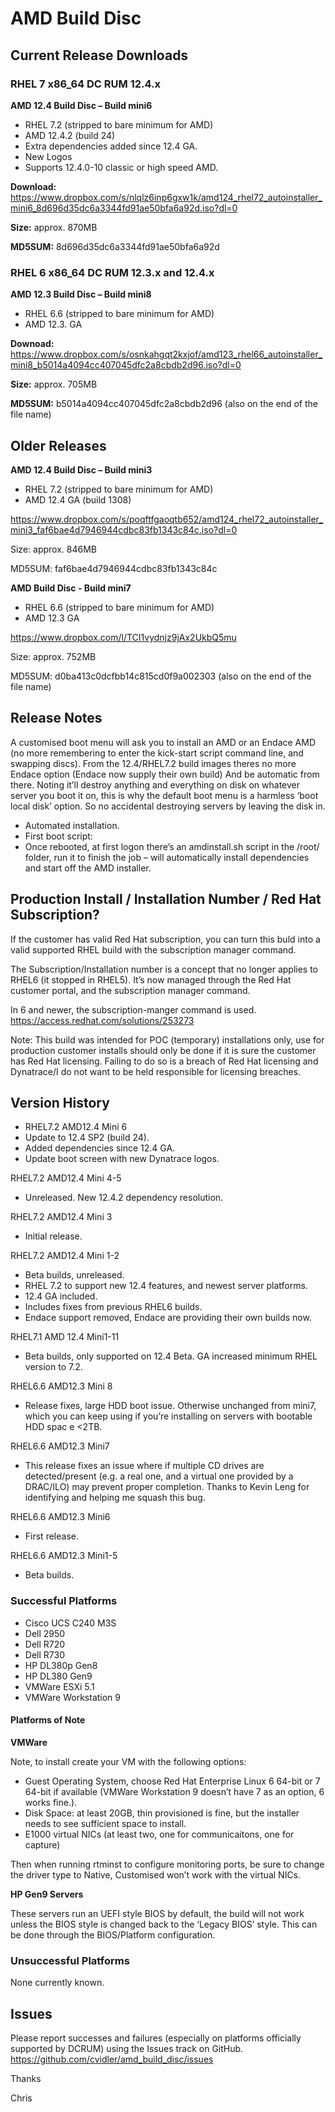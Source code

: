 # AMD Build Disc


## Current Release Downloads

### RHEL 7 x86_64 DC RUM 12.4.x

**AMD 12.4 Build Disc – Build mini6**

- RHEL 7.2 (stripped to bare minimum for AMD)
- AMD 12.4.2 (build 24)
- Extra dependencies added since 12.4 GA.
- New Logos
- Supports 12.4.0-10 classic or high speed AMD.



**Download:** https://www.dropbox.com/s/nlqlz6inp6gxw1k/amd124_rhel72_autoinstaller_mini6_8d696d35dc6a3344fd91ae50bfa6a92d.iso?dl=0 

**Size:** approx. 870MB

**MD5SUM:** 8d696d35dc6a3344fd91ae50bfa6a92d



### RHEL 6 x86_64 DC RUM 12.3.x and 12.4.x

**AMD 12.3 Build Disc – Build mini8**

- RHEL 6.6 (stripped to bare minimum for AMD)
- AMD 12.3. GA


**Downoad:** https://www.dropbox.com/s/osnkahgqt2kxjof/amd123_rhel66_autoinstaller_mini8_b5014a4094cc407045dfc2a8cbdb2d96.iso?dl=0

**Size:** approx. 705MB

**MD5SUM:** b5014a4094cc407045dfc2a8cbdb2d96 (also on the end of the file name)



## Older Releases

**AMD 12.4 Build Disc – Build mini3**
- RHEL 7.2 (stripped to bare minimum for AMD)
- AMD 12.4 GA (build 1308)



https://www.dropbox.com/s/poqftfgaoqtb652/amd124_rhel72_autoinstaller_mini3_faf6bae4d7946944cdbc83fb1343c84c.iso?dl=0

Size: approx. 846MB

MD5SUM: faf6bae4d7946944cdbc83fb1343c84c



**AMD Build Disc - Build mini7**

- RHEL 6.6 (stripped to bare minimum for AMD)
- AMD 12.3 GA


 
https://www.dropbox.com/l/TCI1vydnjz9jAx2UkbQ5mu

Size:           approx. 752MB

MD5SUM:  d0ba413c0dcfbb14c815cd0f9a002303 (also on the end of the file name)


 
## Release Notes
A customised boot menu will ask you to install an AMD or an Endace AMD (no more remembering to enter the kick-start script command line, and swapping discs).  From the 12.4/RHEL7.2 build images theres no more Endace option (Endace now supply their own build) And be automatic from there. Noting it’ll destroy anything and everything on disk on whatever server you boot it on, this is why the default boot menu is a harmless ‘boot local disk’ option. So no accidental destroying servers by leaving the disk in.
 
- Automated installation.
- First boot script:
- Once rebooted, at first logon there’s an amdinstall.sh script in the /root/ folder, run it to finish the job – will automatically install dependencies and start off the AMD installer.
 
## Production Install / Installation Number / Red Hat Subscription?

If the customer has valid Red Hat subscription, you can turn this buld into a valid supported RHEL build with the subscription manager command.



The Subscription/Installation number is a concept that no longer applies to RHEL6 (it stopped in RHEL5). It’s now managed through the Red Hat customer portal, and the subscription manager command.



In 6 and newer, the subscription-manger command is used.
https://access.redhat.com/solutions/253273



Note: This build was intended for POC (temporary) installations only, use for production customer installs should only be done if it is sure the customer has Red Hat licensing. Failing to do so is a breach of Red Hat licensing and Dynatrace/I do not want to be held responsible for licensing breaches.

 

## Version History
- RHEL7.2 AMD12.4 Mini 6
- Update to 12.4 SP2 (build 24).
- Added dependencies since 12.4 GA.
- Update boot screen with new Dynatrace logos.



RHEL7.2 AMD12.4 Mini 4-5
- Unreleased. New 12.4.2 dependency resolution.



RHEL7.2 AMD12.4 Mini 3
- Initial release.



RHEL7.2 AMD12.4 Mini 1-2
- Beta builds, unreleased.
- RHEL 7.2 to support new 12.4 features, and newest server platforms.
- 12.4 GA included.
- Includes fixes from previous RHEL6 builds.
- Endace support removed, Endace are providing their own builds now.



RHEL7.1 AMD 12.4 Mini1-11
- Beta builds, only supported on 12.4 Beta. GA increased minimum RHEL version to 7.2.



RHEL6.6 AMD12.3 Mini 8
- Release fixes, large HDD boot issue. Otherwise unchanged from mini7, which you can keep using if you’re installing on servers with bootable HDD spac e <2TB.



RHEL6.6 AMD12.3 Mini7
- This release fixes an issue where if multiple CD drives are detected/present (e.g. a real one, and a virtual one provided by a DRAC/ILO) may prevent proper completion. Thanks to Kevin Leng for identifying and helping me squash this bug.


 
RHEL6.6 AMD12.3 Mini6
- First release.


 
RHEL6.6 AMD12.3 Mini1-5
- Beta builds.
 

 
### Successful Platforms
- Cisco UCS C240 M3S
- Dell 2950
- Dell R720
- Dell R730
- HP DL380p Gen8
- HP DL380 Gen9
- VMWare ESXi 5.1
- VMWare Workstation 9



#### Platforms of Note
**VMWare**

Note, to install create your VM with the following options:
-	Guest Operating System, choose Red Hat Enterprise Linux 6 64-bit or 7 64-bit if available (VMWare Workstation 9 doesn’t have 7 as an option, 6 works fine.).
-	Disk Space: at least 20GB, thin provisioned is fine, but the installer needs to see sufficient space to install.
-	E1000 virtual NICs (at least two, one for communicaitons, one for capture)

Then when running rtminst to configure monitoring ports, be sure to change the driver type to Native, Customised won’t work with the virtual NICs.	



**HP Gen9 Servers**

These servers run an UEFI style BIOS by default, the build will not work unless the BIOS style is changed back to the ‘Legacy BIOS’ style. This can be done through the BIOS/Platform configuration.

	 
 
### Unsuccessful Platforms
None currently known.
 
 

## Issues 
Please report successes and failures (especially on platforms officially supported by DCRUM) using the Issues track on GitHub. https://github.com/cvidler/amd_build_disc/issues



Thanks

Chris
